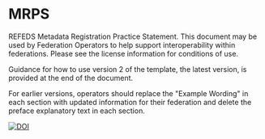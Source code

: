 # MRPS
REFEDS Metadata Registration Practice Statement.  This document may be used by Federation Operators to help support interoperability within federations.  Please see the license information for conditions of use.

Guidance for how to use version 2 of the template, the latest version, is provided at the end of the document.

For earlier versions, operators should replace the "Example Wording" in each section with updated information for their federation and delete the preface explanatory text in each section.  

[![DOI](https://zenodo.org/badge/117100092.svg)](https://zenodo.org/badge/latestdoi/117100092)
